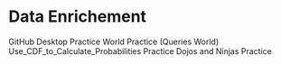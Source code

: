 # Data Enrichement
 GitHub Desktop Practice
 World Practice (Queries World)
 Use_CDF_to_Calculate_Probabilities Practice
 Dojos and Ninjas Practice
